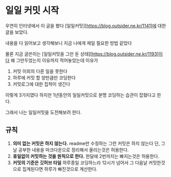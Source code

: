 

# 일일 커밋 시작

우연히 인터넷에서 이 글을 봤다 [일일커밋][https://blog.outsider.ne.kr/1141]에 대한 글을 보았다.

내용을 다 읽어보고 생각해보니 지금 나에게 제일 필요한 방법 같았다

물론 지금 글쓴이는 [일일커밋을 그만 둔 상태][https://blog.outsider.ne.kr/1193]이다 왜 그만두었는지 이유까지 적어놓았는데 이유가

1. 커밋 이외의 다른 일을 못한다
2. 하루에 커밋 할 양만큼만 코딩한다
3. 커밋로그에 대한 집착이 생긴다

이렇게 3가지였다 하지만 1년동안의 일일커밋으로 분명 코딩하는 습관이 잡혔다고 한다.

그래서 나는 일일커밋을 도전해보려 한다.

## 규칙

1. **의미 없는 커밋은 하지 않는다.** readme만 수정하는 그런 커밋은 하지 않는다 단, 그날 공부한 내용을 마크다운으로 정리해서 올리는것은 허용한다.
2. **휴일없이 커밋하는 것을 원칙으로 한다.** 한달에 2번까지는 빠지는것은 허용한다.
3. **커밋의 기준은 깃허브 타일** 하루종일 코딩하느라 12시가 넘어서 그 다음날 커밋한것으로 집계된다면 하루가 빠진것으로 계산한다.


